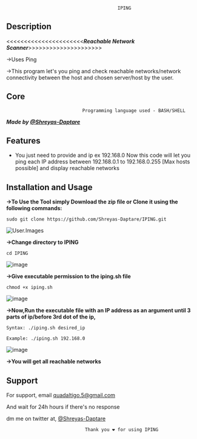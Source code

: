 

                                             IPING
        

## Description

<<<<<<<<<<<<<<<<<<<<<<___Reachable Network Scanner___>>>>>>>>>>>>>>>>>>>>>

->Uses Ping

->This program let's you ping and check reachable networks/network connectivity between the host and chosen server/host by the user.


## Core

                                Programming language used - BASH/SHELL

___Made by [@Shreyas-Daptare](https://www.github.com/Shreyas-Daptare)___

## Features

- You just need to provide and ip ex 192.168.0
Now this code will let you ping each IP address between 192.168.0.1 to 192.168.0.255 [Max hosts possible]
and display reachable networks


## Installation and Usage
__->To Use the Tool simply Download the zip file or Clone it using the following commands:__

    sudo git clone https://github.com/Shreyas-Daptare/IPING.git

![User.Images](https://user-images.githubusercontent.com/116744812/198311146-4c6efbaf-9ad5-42c8-80ce-abcf9ed18862.png)


__->Change directory to IPING__

    cd IPING

![image](https://user-images.githubusercontent.com/116744812/198314693-10663580-066e-449a-8664-53c57fad97ba.png)


__->Give executable permission to the iping.sh file__

    chmod +x iping.sh

![image](https://user-images.githubusercontent.com/116744812/198314423-0408433b-d645-41e1-86fa-415a8cdd9d32.png)


__->Now,Run the executable file with an IP address as an argument until 3 parts of ip/before 3rd dot of the ip,__

    Syntax: ./iping.sh desired_ip

    Example: ./iping.sh 192.168.0

![image](https://user-images.githubusercontent.com/116744812/198321451-4454b73d-2868-4141-98f6-f8889cb72ae0.png)

__->You will get all reachable networks__






## Support

For support, email quadaltigo.5@gmail.com 

And wait for 24h hours if there's no response

dm me on twitter at, [@Shreyas-Daptare](https://twitter.com/Dev_Shreyas_)

                                 Thank you ❤ for using IPING 
